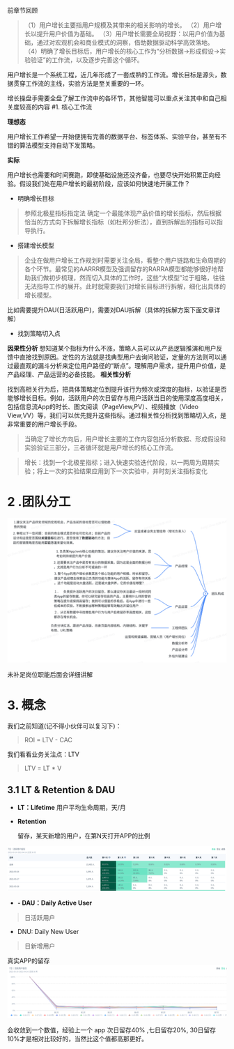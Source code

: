 <!--
 * @Author: your name
 * @Date: 2021-04-14 10:05:10
 * @LastEditTime: 2021-04-15 19:51:27
 * @LastEditors: Please set LastEditors
 * @Description: In User Settings Edit
 * @FilePath: /growth-hacker/docs/互联网运营：用户增长主要工作(二).md
-->

前章节回顾

> （1）用户增长主要指用户规模及其带来的相关影响的增长。
> （2）用户增长以提升用户价值为基础。
> （3）用户增长需要全局视野：以用户价值为基础，通过对宏观机会和商业模式的洞察，借助数据驱动科学高效落地。
> （4）明确了增长目标后，用户增长的核心工作为“分析数据→形成假设→实验验证”的工作流，以及逐步完善这个循环。


用户增长是一个系统工程，近几年形成了一套成熟的工作流。增长目标是源头，数据贯穿工作流的主线，实验方法是至关重要的一环。

增长操盘手需要全盘了解工作流中的各环节，其他智能可以重点关注其中和自己相关度较高的内容
#1.  核心工作流

<b>理想态</b>

用户增长工作希望一开始便拥有完善的数据平台、标签体系、实验平台，甚至有不错的算法模型支持自动下发策略。

<b>实际</b>

用户增长也需要和时间赛跑，即使基础设施还没齐备，也要尽快开始积累正向经验。假设我们处在用户增长的最初阶段，应该如何快速地开展工作？

- 明确增长目标

> 参照北极星指标指定法
> 确定一个最能体现产品价值的增长指标，然后根据恰当的方式向下拆解增长指标（如杜邦分析法），直到拆解出的指标可以指导执行。
- 搭建增长模型

> 企业在做用户增长工作规划时需要关注全局，看整个用户链路和生命周期的各个环节。最常见的AARRR模型及强调留存的RARRA模型都能够很好地帮助我们做初步梳理，然而切入具体的工作时，这些“大模型”过于粗略，往往无法指导工作的展开。此时就需要我们对增长目标进行拆解，细化出具体的增长模型。

比如需要提升DAU(日活跃用户)，需要对DAU拆解（具体的拆解方案下面文章详解）
- 找到策略切入点

<b>因果性分析</b>
想知道某个指标为什么不涨，策略人员可以从产品逻辑推演和用户反馈中直接找到原因。定性的方法就是找典型用户去询问验证，定量的方法则可以通过最直观的漏斗分析来定位用户路径的“断点”。理解用户需求，提升用户价值，是产品经理、产品运营的必备技能。
<b>相关性分析</b>

找到高相关行为后，把具体策略定位到提升该行为频次或深度的指标，以验证是否能够增长目标。例如，活跃用户的次日留存与用户活跃当日的使用深度高度相关，包括信息流App的时长、图文阅读（PageView,PV）、视频播放（Video View,VV）等，我们可以优先提升这些指标。通过相关性分析找到策略切入点，是非常重要的用户增长手段。


> 当确定了增长方向后，用户增长主要的工作内容包括分析数据、形成假设和实验验证三部分，三者循环就是用户增长的核心工作流。


> 增长：找到一个北极星指标；进入快速实验迭代阶段，以一两周为周期实验；将上一次的实验结果应用到下一次实验中，并时刻关注指标变化

# 2 .团队分工
![](../assets/img/增长团队.png)

未补足岗位职能后面会详细讲解

# 3. 概念

我们之前知道(记不得小伙伴可以复习下)：

> ROI = LTV - CAC

我们看看业务关注点：LTV

> LTV = LT * V

## 3.1 LT & Retention & DAU

-   <b>LT：Lifetime</b>
用户平均生命周期，天/月
- <b> Retention </b>
  
  留存，某天新增的用户，在第N天打开APP的比例

![](./../assets/img/活跃用户留存.png)

- <b>- DAU：Daily Active User</b>
> 日活跃用户

-  DNU: Daily New User
> 日新增用户

真实APP的留存
![](./../assets/img/日活跃用户留存趋势.png)

会收敛到一个数值，经验上一个  app 次日留存40% ,七日留存20%, 30日留存10%才是相对比较好的，当然比这个值都高那更好。